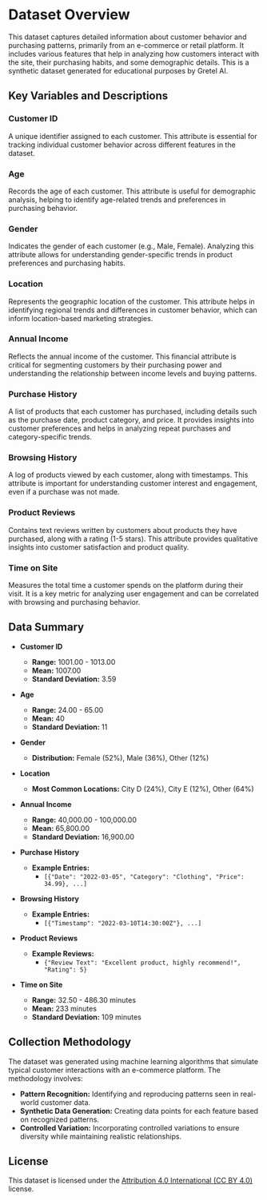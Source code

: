 # **Dataset Overview**

This dataset captures detailed information about customer behavior and purchasing patterns, primarily from an e-commerce or retail platform. It includes various features that help in analyzing how customers interact with the site, their purchasing habits, and some demographic details. This is a synthetic dataset generated for educational purposes by Gretel AI.

## **Key Variables and Descriptions**

### **Customer ID**
A unique identifier assigned to each customer. This attribute is essential for tracking individual customer behavior across different features in the dataset.

### **Age**
Records the age of each customer. This attribute is useful for demographic analysis, helping to identify age-related trends and preferences in purchasing behavior.

### **Gender**
Indicates the gender of each customer (e.g., Male, Female). Analyzing this attribute allows for understanding gender-specific trends in product preferences and purchasing habits.

### **Location**
Represents the geographic location of the customer. This attribute helps in identifying regional trends and differences in customer behavior, which can inform location-based marketing strategies.

### **Annual Income**
Reflects the annual income of the customer. This financial attribute is critical for segmenting customers by their purchasing power and understanding the relationship between income levels and buying patterns.

### **Purchase History**
A list of products that each customer has purchased, including details such as the purchase date, product category, and price. It provides insights into customer preferences and helps in analyzing repeat purchases and category-specific trends.

### **Browsing History**
A log of products viewed by each customer, along with timestamps. This attribute is important for understanding customer interest and engagement, even if a purchase was not made.

### **Product Reviews**
Contains text reviews written by customers about products they have purchased, along with a rating (1-5 stars). This attribute provides qualitative insights into customer satisfaction and product quality.

### **Time on Site**
Measures the total time a customer spends on the platform during their visit. It is a key metric for analyzing user engagement and can be correlated with browsing and purchasing behavior.

## **Data Summary**

- **Customer ID**
  - **Range:** 1001.00 - 1013.00
  - **Mean:** 1007.00
  - **Standard Deviation:** 3.59

- **Age**
  - **Range:** 24.00 - 65.00
  - **Mean:** 40
  - **Standard Deviation:** 11

- **Gender**
  - **Distribution:** Female (52%), Male (36%), Other (12%)

- **Location**
  - **Most Common Locations:** City D (24%), City E (12%), Other (64%)

- **Annual Income**
  - **Range:** 40,000.00 - 100,000.00
  - **Mean:** 65,800.00
  - **Standard Deviation:** 16,900.00

- **Purchase History**
  - **Example Entries:** 
    - `[{"Date": "2022-03-05", "Category": "Clothing", "Price": 34.99}, ...]`
  
- **Browsing History**
  - **Example Entries:** 
    - `[{"Timestamp": "2022-03-10T14:30:00Z"}, ...]`

- **Product Reviews**
  - **Example Reviews:** 
    - `{"Review Text": "Excellent product, highly recommend!", "Rating": 5}`

- **Time on Site**
  - **Range:** 32.50 - 486.30 minutes
  - **Mean:** 233 minutes
  - **Standard Deviation:** 109 minutes

## **Collection Methodology**

The dataset was generated using machine learning algorithms that simulate typical customer interactions with an e-commerce platform. The methodology involves:
- **Pattern Recognition:** Identifying and reproducing patterns seen in real-world customer data.
- **Synthetic Data Generation:** Creating data points for each feature based on recognized patterns.
- **Controlled Variation:** Incorporating controlled variations to ensure diversity while maintaining realistic relationships.

## **License**

This dataset is licensed under the [Attribution 4.0 International (CC BY 4.0)](https://creativecommons.org/licenses/by/4.0/) license.
